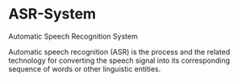 # ASR-System
Automatic Speech Recognition System

Automatic speech recognition (ASR) is the process and the related technology for converting the speech signal into its corresponding sequence of words or other linguistic entities.
